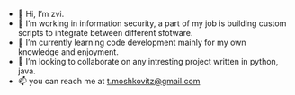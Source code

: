 - 👋 Hi, I’m zvi.
- 👀 I’m working in information security, a part of my job is building custom scripts to integrate between different sfotware.
- 🌱 I’m currently learning code development mainly for my own knowledge and enjoyment.
- 💞️ I’m looking to collaborate on any intresting project written in python, java.
- 📫 you can reach me at t.moshkovitz@gmail.com

<!---
zvimosh/zvimosh is a ✨ special ✨ repository because its `README.md` (this file) appears on your GitHub profile.
You can click the Preview link to take a look at your changes.
--->
